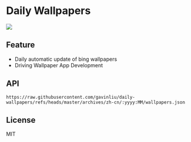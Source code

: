 # Daily Wallpapers
  
![](https://www.bing.com/th?id=OHR.FrostedBeech_ZH-CN2845716018_UHD.jpg)

## Feature

- Daily automatic update of bing wallpapers
- Driving Wallpaper App Development

## API

```
https://raw.githubusercontent.com/gavinliu/daily-wallpapers/refs/heads/master/archives/zh-cn/:yyyy:MM/wallpapers.json
```

## License

MIT
  